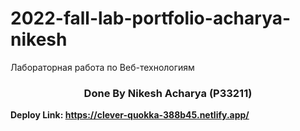 # 2022-fall-lab-portfolio-acharya-nikesh
Лабораторная работа по Веб-технологиям

<h3 align="center">Done By Nikesh Acharya (P33211)</h3>

<b>Deploy Link: https://clever-quokka-388b45.netlify.app/ <b> 

